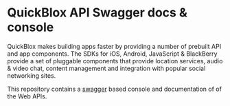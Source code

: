 QuickBlox API Swagger docs & console
==============

QuickBlox makes building apps faster by providing a number of prebuilt API and app components. The SDKs for iOS, 
Android, JavaScript & BlackBerry provide a set of pluggable components that provide location services, audio &
video chat, content management and integration with popular social networking sites.

This repository contains a [swagger](https://developers.helloreverb.com/swagger/) based console and documentation of
of the Web APIs.


